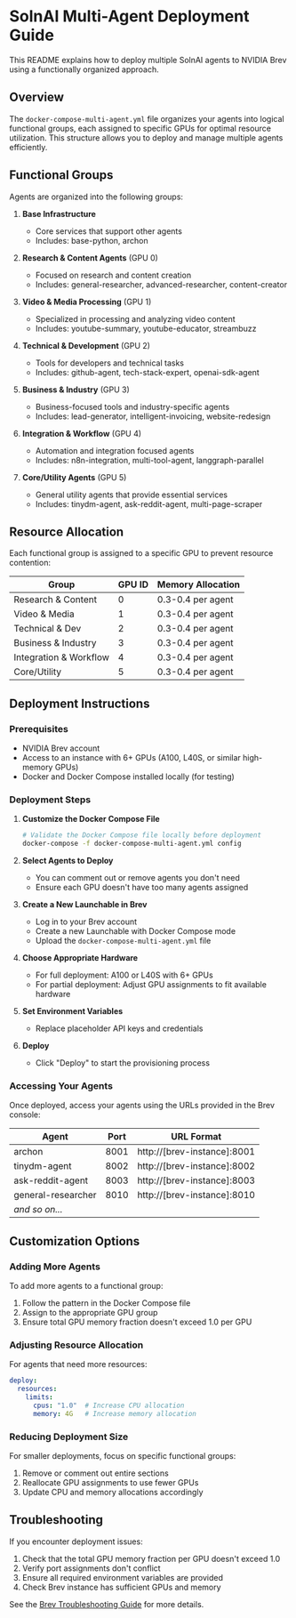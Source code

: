 # SolnAI Multi-Agent Deployment Guide

This README explains how to deploy multiple SolnAI agents to NVIDIA Brev using a functionally organized approach.

## Overview

The `docker-compose-multi-agent.yml` file organizes your agents into logical functional groups, each assigned to specific GPUs for optimal resource utilization. This structure allows you to deploy and manage multiple agents efficiently.

## Functional Groups

Agents are organized into the following groups:

1. **Base Infrastructure**
   - Core services that support other agents
   - Includes: base-python, archon

2. **Research & Content Agents** (GPU 0)
   - Focused on research and content creation
   - Includes: general-researcher, advanced-researcher, content-creator

3. **Video & Media Processing** (GPU 1)
   - Specialized in processing and analyzing video content
   - Includes: youtube-summary, youtube-educator, streambuzz

4. **Technical & Development** (GPU 2)
   - Tools for developers and technical tasks
   - Includes: github-agent, tech-stack-expert, openai-sdk-agent

5. **Business & Industry** (GPU 3)
   - Business-focused tools and industry-specific agents
   - Includes: lead-generator, intelligent-invoicing, website-redesign

6. **Integration & Workflow** (GPU 4)
   - Automation and integration focused agents
   - Includes: n8n-integration, multi-tool-agent, langgraph-parallel

7. **Core/Utility Agents** (GPU 5)
   - General utility agents that provide essential services
   - Includes: tinydm-agent, ask-reddit-agent, multi-page-scraper

## Resource Allocation

Each functional group is assigned to a specific GPU to prevent resource contention:

| Group | GPU ID | Memory Allocation |
|-------|--------|-------------------|
| Research & Content | 0 | 0.3-0.4 per agent |
| Video & Media | 1 | 0.3-0.4 per agent |
| Technical & Dev | 2 | 0.3-0.4 per agent |
| Business & Industry | 3 | 0.3-0.4 per agent |
| Integration & Workflow | 4 | 0.3-0.4 per agent |
| Core/Utility | 5 | 0.3-0.4 per agent |

## Deployment Instructions

### Prerequisites

- NVIDIA Brev account
- Access to an instance with 6+ GPUs (A100, L40S, or similar high-memory GPUs)
- Docker and Docker Compose installed locally (for testing)

### Deployment Steps

1. **Customize the Docker Compose File**
   ```bash
   # Validate the Docker Compose file locally before deployment
   docker-compose -f docker-compose-multi-agent.yml config
   ```

2. **Select Agents to Deploy**
   - You can comment out or remove agents you don't need
   - Ensure each GPU doesn't have too many agents assigned

3. **Create a New Launchable in Brev**
   - Log in to your Brev account
   - Create a new Launchable with Docker Compose mode
   - Upload the `docker-compose-multi-agent.yml` file

4. **Choose Appropriate Hardware**
   - For full deployment: A100 or L40S with 6+ GPUs 
   - For partial deployment: Adjust GPU assignments to fit available hardware

5. **Set Environment Variables**
   - Replace placeholder API keys and credentials

6. **Deploy**
   - Click "Deploy" to start the provisioning process

### Accessing Your Agents

Once deployed, access your agents using the URLs provided in the Brev console:

| Agent | Port | URL Format |
|-------|------|------------|
| archon | 8001 | http://[brev-instance]:8001 |
| tinydm-agent | 8002 | http://[brev-instance]:8002 |
| ask-reddit-agent | 8003 | http://[brev-instance]:8003 |
| general-researcher | 8010 | http://[brev-instance]:8010 |
| *and so on...* | | |

## Customization Options

### Adding More Agents

To add more agents to a functional group:

1. Follow the pattern in the Docker Compose file
2. Assign to the appropriate GPU group
3. Ensure total GPU memory fraction doesn't exceed 1.0 per GPU

### Adjusting Resource Allocation

For agents that need more resources:

```yaml
deploy:
  resources:
    limits:
      cpus: "1.0"  # Increase CPU allocation
      memory: 4G   # Increase memory allocation
```

### Reducing Deployment Size

For smaller deployments, focus on specific functional groups:

1. Remove or comment out entire sections
2. Reallocate GPU assignments to use fewer GPUs
3. Update CPU and memory allocations accordingly

## Troubleshooting

If you encounter deployment issues:

1. Check that the total GPU memory fraction per GPU doesn't exceed 1.0
2. Verify port assignments don't conflict
3. Ensure all required environment variables are provided
4. Check Brev instance has sufficient GPUs and memory

See the [Brev Troubleshooting Guide](README-BREV-TROUBLESHOOTING.md) for more details. 